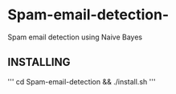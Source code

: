 # Spam-email-detection-
Spam email  detection using Naive Bayes

## INSTALLING
'''
	cd Spam-email-detection && ./install.sh
'''



